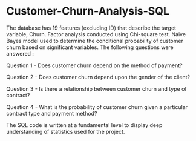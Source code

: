 # Customer-Churn-Analysis-SQL

The database has 19 features (excluding ID) that describe the target variable, Churn. Factor analysis conducted using Chi-square test. Naive Bayes model used to determine the conditional probability of customer churn based on significant variables. The following questions were answered :

Question 1 - Does customer churn depend on the method of payment?

Question 2 - Does customer churn depend upon the gender of the client?

Question 3 - Is there a relationship between customer churn and type of contract?

Question 4 - What is the probability of customer churn given a particular contract type and payment method? 

The SQL code is written at a fundamental level to display deep understanding of statistics used for the project.
